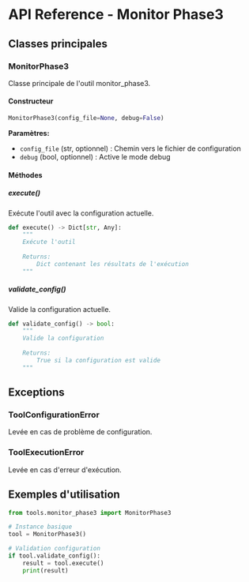# API Reference - Monitor Phase3

## Classes principales

### MonitorPhase3

Classe principale de l'outil monitor_phase3.

#### Constructeur
```python
MonitorPhase3(config_file=None, debug=False)
```

**Paramètres:**
- `config_file` (str, optionnel) : Chemin vers le fichier de configuration
- `debug` (bool, optionnel) : Active le mode debug

#### Méthodes

##### execute()
Exécute l'outil avec la configuration actuelle.

```python
def execute() -> Dict[str, Any]:
    """
    Exécute l'outil
    
    Returns:
        Dict contenant les résultats de l'exécution
    """
```

##### validate_config()
Valide la configuration actuelle.

```python
def validate_config() -> bool:
    """
    Valide la configuration
    
    Returns:
        True si la configuration est valide
    """
```

## Exceptions

### ToolConfigurationError
Levée en cas de problème de configuration.

### ToolExecutionError
Levée en cas d'erreur d'exécution.

## Exemples d'utilisation

```python
from tools.monitor_phase3 import MonitorPhase3

# Instance basique
tool = MonitorPhase3()

# Validation configuration
if tool.validate_config():
    result = tool.execute()
    print(result)
```
